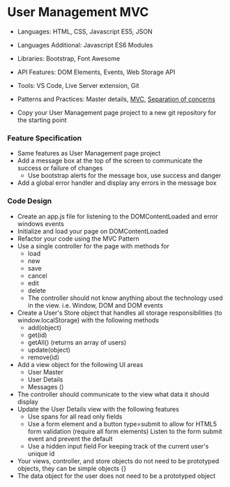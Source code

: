 
# User Management MVC

* Languages: HTML, CSS, Javascript ES5, JSON
* Languages Additional: Javascript ES6 Modules
* Libraries: Bootstrap, Font Awesome
* API Features: DOM Elements, Events, Web Storage API
* Tools: VS Code, Live Server extension, Git
* Patterns and Practices: Master details, [MVC](http://brickhousecodecamp.org/wikipedia/model_view_controller.html), [Separation of concerns](http://brickhousecodecamp.org/wikipedia/separation_of_concerns.html)

* Copy your User Management page project to a new git repository for the starting point

### Feature Specification

* Same features as User Management page project
* Add a message box at the top of the screen to communicate the success or failure of changes
	* Use bootstrap alerts for the message box, use success and danger
* Add a global error handler and display any errors in the message box

### Code Design

* Create an app.js file for listening to the DOMContentLoaded and error windows events
* Initialize and load your page on DOMContentLoaded
* Refactor your code using the MVC Pattern
* Use a single controller for the page with methods for
	* load
	* new
	* save
	* cancel
	* edit
	* delete
	* The controller should not know anything about the technology used in the view. i.e. Window, DOM and DOM events
* Create a User's Store object that handles all storage responsibilities (to window.localStorage) with the following methods
	* add(object)
	* get(id)
	* getAll() (returns an array of users)
	* update(object)
	* remove(id)
* Add a view object for the following UI areas
	* User Master
	* User Details
	* Messages ()
* The controller should communicate to the view what data it should display
* Update the User Details view with the following features	
	* Use spans for all read only fields
	* Use a form element and a button type=submit to allow for HTML5 form validation (require all form elements)
		Listen to the form submit event and prevent the default
	* Use a hidden input field For keeping track of the current user's unique id
* Your views, controller, and store objects do not need to be prototyped objects, they can be simple objects {}
* The data object for the user does not need to be a prototyped object
